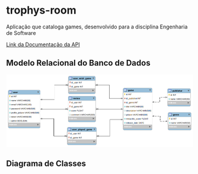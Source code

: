 # trophys-room
Aplicação que cataloga games, desenvolvido para a disciplina Engenharia de Software

[Link da Documentação da API](https://app.swaggerhub.com/apis-docs/Augusto9/trophys-room/1.0.0)

## Modelo Relacional do Banco de Dados
![alt text](./docs/sqlModel.png "Logo Title Text 1")

## Diagrama de Classes